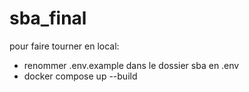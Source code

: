 # sba_final<br>
pour faire tourner en local: <br>
- renommer .env.example dans le dossier sba en .env <br>
- docker compose up --build
